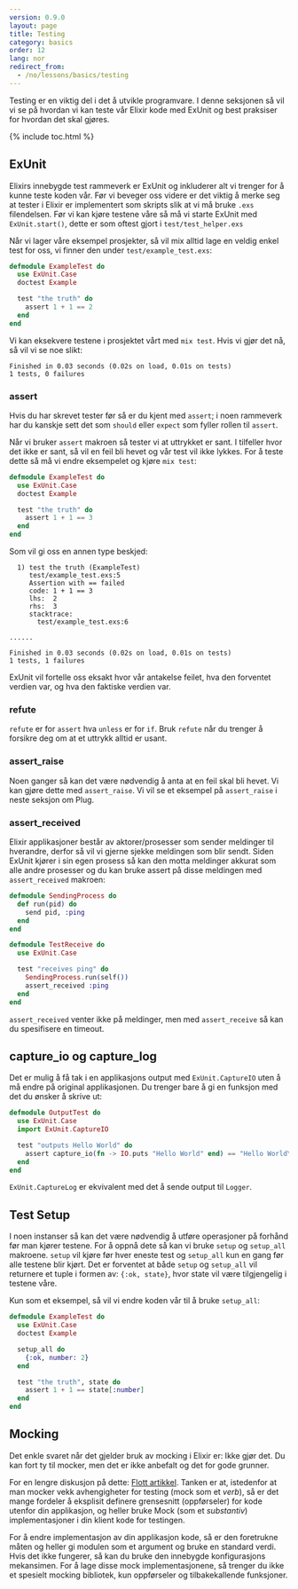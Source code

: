 ```yaml
---
version: 0.9.0
layout: page
title: Testing
category: basics
order: 12
lang: nor
redirect_from:
  - /no/lessons/basics/testing
---
```


Testing er en viktig del i det å utvikle programvare. I denne seksjonen så vil vi se på hvordan vi kan teste vår Elixir kode med ExUnit og best praksiser for hvordan det skal gjøres.

{% include toc.html %}

## ExUnit

Elixirs innebygde test rammeverk er ExUnit og inkluderer alt vi trenger for å kunne teste koden vår. Før vi beveger oss videre er det viktig å merke seg at tester i Elixir er implementert som skripts slik at vi må bruke `.exs` filendelsen. Før vi kan kjøre testene våre så må vi starte ExUnit med `ExUnit.start()`, dette er som oftest gjort i `test/test_helper.exs`

Når vi lager våre eksempel prosjekter, så vil mix alltid lage en veldig enkel test for oss, vi finner den under `test/example_test.exs`:

```elixir
defmodule ExampleTest do
  use ExUnit.Case
  doctest Example

  test "the truth" do
    assert 1 + 1 == 2
  end
end
```

Vi kan eksekvere testene i prosjektet vårt med `mix test`. Hvis vi gjør det nå, så vil vi se noe slikt:

```shell
Finished in 0.03 seconds (0.02s on load, 0.01s on tests)
1 tests, 0 failures
```

### assert

Hvis du har skrevet tester før så er du kjent med `assert`; i noen rammeverk har du kanskje sett det som `should` eller `expect` som fyller rollen til `assert`.

Når vi bruker `assert` makroen så tester vi at uttrykket er sant. I tilfeller hvor det ikke er sant, så vil en feil bli hevet og vår test vil ikke lykkes. For å teste dette så må vi endre eksempelet og kjøre `mix test`:

```elixir
defmodule ExampleTest do
  use ExUnit.Case
  doctest Example

  test "the truth" do
    assert 1 + 1 == 3
  end
end
```

Som vil gi oss en annen type beskjed:

```shell
  1) test the truth (ExampleTest)
     test/example_test.exs:5
     Assertion with == failed
     code: 1 + 1 == 3
     lhs:  2
     rhs:  3
     stacktrace:
       test/example_test.exs:6

......

Finished in 0.03 seconds (0.02s on load, 0.01s on tests)
1 tests, 1 failures
```

ExUnit vil fortelle oss eksakt hvor vår antakelse feilet, hva den forventet verdien var, og hva den faktiske verdien var.

### refute

`refute` er for `assert` hva `unless` er for `if`. Bruk `refute` når du trenger å forsikre deg om at et uttrykk alltid er usant.

### assert_raise

Noen ganger så kan det være nødvendig å anta at en feil skal bli hevet. Vi kan gjøre dette med `assert_raise`. Vi vil se et eksempel på `assert_raise` i neste seksjon om Plug.

### assert_received

Elixir applikasjoner består av aktorer/prosesser som sender meldinger til hverandre, derfor så vil vi gjerne sjekke meldingen som blir sendt. Siden ExUnit kjører i sin egen prosess så kan den motta meldinger akkurat som alle andre prosesser og du kan bruke assert på disse meldingen med `assert_received` makroen:

```elixir
defmodule SendingProcess do
  def run(pid) do
    send pid, :ping
  end
end

defmodule TestReceive do
  use ExUnit.Case

  test "receives ping" do
    SendingProcess.run(self())
    assert_received :ping
  end
end
```

`assert_received` venter ikke på meldinger, men med `assert_receive` så kan du spesifisere en timeout.

## capture_io og capture_log

Det er mulig å få tak i en applikasjons output med `ExUnit.CaptureIO` uten å må endre på original applikasjonen. Du trenger bare å gi en funksjon med det du ønsker å skrive ut:

```elixir
defmodule OutputTest do
  use ExUnit.Case
  import ExUnit.CaptureIO

  test "outputs Hello World" do
    assert capture_io(fn -> IO.puts "Hello World" end) == "Hello World\n"
  end
end
```

`ExUnit.CaptureLog` er ekvivalent med det å sende output til `Logger`.

## Test Setup

I noen instanser så kan det være nødvendig å utføre operasjoner på forhånd før man kjører testene. For å oppnå dete så kan vi bruke `setup` og `setup_all` makroene. `setup` vil kjøre før hver eneste test og `setup_all` kun en gang før alle testene blir kjørt. Det er forventet at både `setup` og `setup_all` vil returnere et tuple i formen av: `{:ok, state}`, hvor state vil være tilgjengelig i testene våre.

Kun som et eksempel, så vil vi endre koden vår til å bruke `setup_all`:

```elixir
defmodule ExampleTest do
  use ExUnit.Case
  doctest Example

  setup_all do
    {:ok, number: 2}
  end

  test "the truth", state do
    assert 1 + 1 == state[:number]
  end
end
```

## Mocking

Det enkle svaret når det gjelder bruk av mocking i Elixir er: Ikke gjør det. Du kan fort ty til mocker, men det er ikke anbefalt og det for gode grunner.

For en lengre diskusjon på dette:
[Flott artikkel](http://blog.plataformatec.com.br/2015/10/mocks-and-explicit-contracts/). Tanken er at, istedenfor at man mocker vekk avhengigheter for testing (mock som et *verb*), så er det mange fordeler å eksplisit definere grensesnitt (oppførseler) for kode utenfor din applikasjon, og heller bruke Mock (som et *substantiv*) implementasjoner i din klient kode for testingen.

For å endre implementasjon av din applikasjon kode, så er den foretrukne måten og heller gi modulen som et argument og bruke en standard verdi. Hvis det ikke fungerer, så kan du bruke den innebygde konfigurasjons mekansimen. For å lage disse mock implementasjonene, så trenger du ikke et spesielt mocking bibliotek, kun oppførseler og tilbakekallende funksjoner.


